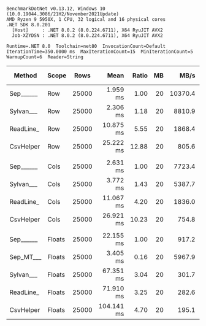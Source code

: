 ```

BenchmarkDotNet v0.13.12, Windows 10 (10.0.19044.3086/21H2/November2021Update)
AMD Ryzen 9 5950X, 1 CPU, 32 logical and 16 physical cores
.NET SDK 8.0.201
  [Host]     : .NET 8.0.2 (8.0.224.6711), X64 RyuJIT AVX2
  Job-XZYDSN : .NET 8.0.2 (8.0.224.6711), X64 RyuJIT AVX2

Runtime=.NET 8.0  Toolchain=net80  InvocationCount=Default  
IterationTime=350.0000 ms  MaxIterationCount=15  MinIterationCount=5  
WarmupCount=6  Reader=String  

```
| Method    | Scope  | Rows  | Mean       | Ratio | MB | MB/s    | ns/row | Allocated   | Alloc Ratio |
|---------- |------- |------ |-----------:|------:|---:|--------:|-------:|------------:|------------:|
| Sep______ | Row    | 25000 |   1.959 ms |  1.00 | 20 | 10370.4 |   78.4 |     1.25 KB |        1.00 |
| Sylvan___ | Row    | 25000 |   2.306 ms |  1.18 | 20 |  8810.9 |   92.2 |    10.02 KB |        8.02 |
| ReadLine_ | Row    | 25000 |  10.875 ms |  5.55 | 20 |  1868.4 |  435.0 | 73489.63 KB |   58,791.71 |
| CsvHelper | Row    | 25000 |  25.222 ms | 12.88 | 20 |   805.6 | 1008.9 |       20 KB |       16.00 |
|           |        |       |            |       |    |         |        |             |             |
| Sep______ | Cols   | 25000 |   2.631 ms |  1.00 | 20 |  7723.4 |  105.2 |     1.25 KB |        1.00 |
| Sylvan___ | Cols   | 25000 |   3.772 ms |  1.43 | 20 |  5387.7 |  150.9 |    10.03 KB |        8.00 |
| ReadLine_ | Cols   | 25000 |  11.067 ms |  4.20 | 20 |  1836.0 |  442.7 | 73489.64 KB |   58,654.24 |
| CsvHelper | Cols   | 25000 |  26.921 ms | 10.23 | 20 |   754.8 | 1076.8 | 21340.22 KB |   17,032.26 |
|           |        |       |            |       |    |         |        |             |             |
| Sep______ | Floats | 25000 |  22.155 ms |  1.00 | 20 |   917.2 |  886.2 |        8 KB |        1.00 |
| Sep_MT___ | Floats | 25000 |   3.405 ms |  0.16 | 20 |  5967.9 |  136.2 |   182.29 KB |       22.78 |
| Sylvan___ | Floats | 25000 |  67.351 ms |  3.04 | 20 |   301.7 | 2694.1 |     18.2 KB |        2.27 |
| ReadLine_ | Floats | 25000 |  71.910 ms |  3.25 | 20 |   282.6 | 2876.4 | 73493.12 KB |    9,182.16 |
| CsvHelper | Floats | 25000 | 104.141 ms |  4.70 | 20 |   195.1 | 4165.7 | 22061.92 KB |    2,756.39 |
